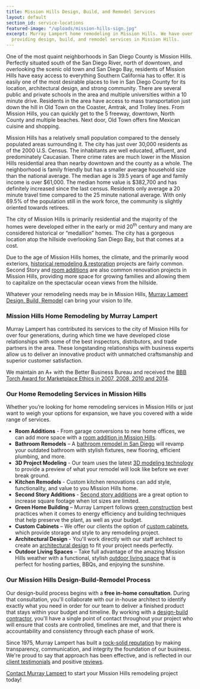 ```yaml
---
title: Mission Hills Design, Build, and Remodel Services
layout: default
section_id: service-locations
featured-image: "/uploads/mission-hills-sign.jpg"
excerpt: Murray Lampert home remodeling in Mission Hills. We have over 40 years experience
  providing design, build, and remodel services in Mission Hills.
---
```


One of the most quaint neighborhoods in San Diego County is Mission Hills. Perfectly situated south of the San Diego River, north of downtown, and overlooking the scenic old town and San Diego Bay, residents of Mission Hills have easy access to everything Southern California has to offer. It is easily one of the most desirable places to live in San Diego County for its location, architectural design, and strong community. There are several public and private schools in the area and multiple universities within a 10 minute drive. Residents in the area have access to mass transportation just down the hill in Old Town on the Coaster, Amtrak, and Trolley lines. From Mission Hills, you can quickly get to the 5 freeway, downtown, North County and multiple beaches. Next door, Old Town offers fine Mexican cuisine and shopping.

Mission Hills has a relatively small population compared to the densely populated areas surrounding it. The city has just over 30,000 residents as of the 2000 U.S. Census. The inhabitants are well educated, affluent, and predominately Caucasian. There crime rates are much lower in the Mission Hills residential area than nearby downtown and the county as a whole. The neighborhood is family friendly but has a smaller average household size than the national average. The median age is 39.5 years of age and family income is over $61,000. The median home value is $382,700 and has definitely increased since the last census. Residents only average a 20 minute travel time compared to the 25 minute national average. With only 69.5% of the population still in the work force, the community is slightly oriented towards retirees.

The city of Mission Hills is primarily residential and the majority of the homes were developed either in the early or mid 20<sup>th</sup> century and many are considered historical or “medallion” homes. The city has a gorgeous location atop the hillside overlooking San Diego Bay, but that comes at a cost.

Due to the age of Mission Hills homes, the climate, and the primarily wood exteriors, [historical remodeling & restoration](/featured-projects/historical-home-remodel-mission-hills/) projects are fairly common. Second Story and [room additions](/room-additions-mission-hills) are also common renovation projects in Mission Hills, providing more space for growing families and allowing them to capitalize on the spectacular ocean views from the hillside.

Whatever your remodeling needs may be in Mission Hills, [Murray Lampert Design, Build, Remodel](/) can bring your vision to life.

### Mission Hills Home Remodeling by Murray Lampert

Murray Lampert has contributed its services to the city of Mission Hills for over four generations, during which time we have developed close relationships with some of the best inspectors, distributors, and trade partners in the area. These longstanding relationships with business experts allow us to deliver an innovative product with unmatched craftsmanship and superior customer satisfaction.

We maintain an A+ with the Better Business Bureau and received the [BBB Torch Award for Marketplace Ethics in 2007, 2008, 2010 and 2014](/another-better-business-bureau-torch-award).

### Our Home Remodeling Services in Mission Hills

Whether you’re looking for home remodeling services in Mission Hills or just want to weigh your options for expansion, we have you covered with a wide range of services.

- **Room Additions** - From garage conversions to new home offices, we can add more space with a [room addition in Mission Hills](/room-additions-mission-hills).
- **Bathroom Remodels** – A [bathroom remodel in San Diego](/san-diego-bathroom-remodeling-services) will revamp your outdated bathroom with stylish fixtures, new flooring, efficient plumbing, and more.
- **3D Project Modeling** - Our team uses the latest [3D modeling technology](/3d-architectural-rendering-services) to provide a preview of what your remodel will look like before we ever break ground.
- **Kitchen Remodels** - Custom kitchen renovations can add style, functionality, and value to you Mission Hills home.
- **Second Story Additions** - [Second story additions](/san-diego-second-story-addition) are a great option to increase square footage when lot sizes are limited.
- **Green Home Building** – Murray Lampert follows [green construction]((/san-diego-green-home-construction)) best practices when it comes to energy efficiency and building techniques that help preserve the plant, as well as your budget.
- **Custom Cabinets** – We offer our clients the option of [custom cabinets](/san-diego-custom-cabinet-construction-services), which provide storage and style to any remodeling project.
- **Architectural Design** - You'll work directly with our staff architect to create an [architectural design]((/san-diego-architectural-design-services)) to fit your project needs perfectly.
- **Outdoor Living Spaces** – Take full advantage of the amazing Mission Hills weather with a functional, stylish [outdoor living space](/san-diego-outdoor-living-space-design/) that is perfect for hosting parties, BBQs, and enjoying the sunshine.

### Our Mission Hills Design-Build-Remodel Process

Our design-build process begins with a **free in-home consultation**. During that consultation, you'll collaborate with our in-house architect to identify exactly what you need in order for our team to deliver a finished product that stays within your budget and timeline. By working with a [design-build contractor](/san-diego-design-build-contractors), you'll have a single point of contact throughout your project who will ensure that costs are controlled, timelines are met, and that there is accountability and consistency through each phase of work.

Since 1975, Murray Lampert has built a [rock-solid reputation](https://www.youtube.com/watch?v=oRPb3--nimI) by making transparency, communication, and integrity the foundation of our business. We're proud to say that approach has been effective, and is reflected in our [client testimonials](/testimonials) and positive [reviews](/reviews).

[Contact Murray Lampert](#quick-contact) to start your Mission Hills remodeling project today!
